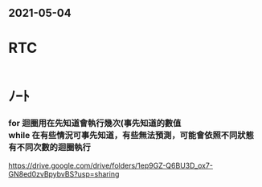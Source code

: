 ## 2021-05-04
# RTC
```

```
# ﾉｰﾄ
### for 迴圈用在先知道會執行幾次(事先知道的數值<br>while 在有些情況可事先知道，有些無法預測，可能會依照不同狀態有不同次數的迴圈執行
https://drive.google.com/drive/folders/1ep9GZ-Q6BU3D_ox7-GN8ed0zvBpybvBS?usp=sharing
